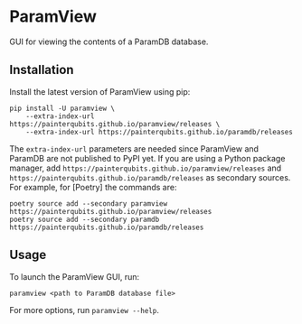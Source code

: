 # ParamView

GUI for viewing the contents of a ParamDB database.

## Installation

Install the latest version of ParamView using pip:

```
pip install -U paramview \
    --extra-index-url https://painterqubits.github.io/paramview/releases \
    --extra-index-url https://painterqubits.github.io/paramdb/releases
```

The `extra-index-url` parameters are needed since ParamView and ParamDB are not published
to PyPI yet. If you are using a Python package manager, add
`https://painterqubits.github.io/paramview/releases` and
`https://painterqubits.github.io/paramdb/releases` as secondary sources. For example,
for [Poetry] the commands are:

```
poetry source add --secondary paramview https://painterqubits.github.io/paramview/releases
poetry source add --secondary paramdb https://painterqubits.github.io/paramdb/releases
```

## Usage

To launch the ParamView GUI, run:

```
paramview <path to ParamDB database file>
```

For more options, run `paramview --help`.
